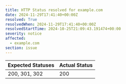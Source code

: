 ```yaml
---
title: HTTP Status resolved for example.com
date: 2024-11-29T17:41:40+00:00Z
resolved: True
resolvedWhen: 2024-11-29T17:41:40+00:00Z
resolvedStartTime: 2024-10-25T21:09:43.191474+00:00
severity: notice
affected:
  - example.com
section: issue
---
```


| Expected Statuses | Actual Status  |
|-------------------|----------------|
| 200, 301, 302 | 200 |
